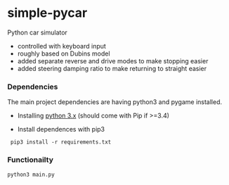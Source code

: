 # simple-pycar

Python car simulator
- controlled with keyboard input
- roughly based on Dubins model
- added separate reverse and drive modes to make stopping easier
- added steering damping ratio to make returning to straight easier


### Dependencies
The main project dependencies are having python3 and pygame installed.

- Installing [python 3.x](https://www.python.org/downloads/) (should come with Pip if >=3.4)

- Install dependences with pip3 

``` pip3 install -r requirements.txt```

### Functionailty
 ```
 python3 main.py
 ```

